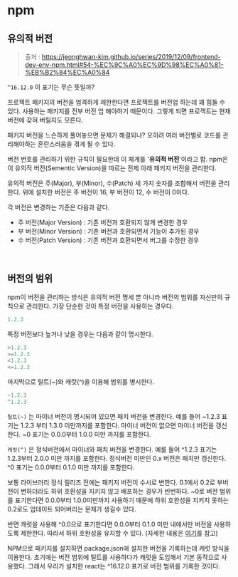 # npm

## 유의적 버전

> 출처 : https://jeonghwan-kim.github.io/series/2019/12/09/frontend-dev-env-npm.html#54-%EC%9C%A0%EC%9D%98%EC%A0%81-%EB%B2%84%EC%A0%84

`^16.12.0` 이 표기는 무슨 뜻일까?

프로젝트 패키지의 버전을 엄격하게 제한한다면 프로젝트를 버전업 하는데 꽤 힘들 수 있다. 사용하는 패키지를 전부 버전 업 해야하기 때문이다. 그렇게 되면 프로젝트는 현재 버전에 갖혀 버릴지도 모른다.

패키지 버전을 느슨하게 풀어놓으면 문제가 해결되나? 오히려 여러 버전별로 코드를 관리해야하는 혼란스러움을 겪게 될 수 있다.

버전 번호를 관리하기 위한 규칙이 필요한데 이 체계를 '**유의적 버전**'이라고 함. npm은 이 유의적 버전(Sementic Version)을 따르는 전제 아래 패키지 버전을 관리한다.

유의적 버전은 주(Major), 부(Minor), 수(Patch) 세 가지 숫자를 조합해서 버전을 관리한다. 위에 설치한 버전은 주 버전이 16, 부 버전이 12, 수 버전이 0이다.

각 버전은 변경하는 기준은 다음과 같다.

- 주 버전(Major Version) : 기존 버전과 호환되지 않게 변경한 경우
- 부 버전(Minor Version) : 기존 버전과 호환되면서 기능이 추가된 경우
- 수 버전(Patch Version) : 기존 버전과 호환되면서 버그를 수정한 경우

<br/>

## 버전의 범위

npm이 버전을 관리하는 방식은 유의적 버전 명세 뿐 아니라 버전의 범위를 자신만의 규칙으로 관리한다. 가장 단순한 것이 특정 버전을 사용하는 경우다.

```js
1.2.3
```

특정 버전보다 높거나 낮을 경우는 다음과 같이 명시한다.

```js
>1.2.3
>=1.2.3
<1.2.3
<=1.2.3
```

마지막으로 틸트(~)와 캐럿(^)을 이용해 범위를 병시한다.

```js
~1.2.3
^1.2.3
```

`틸트(~)` 는 마이너 버전이 명시되어 있으면 패치 버전을 변경한다. 예를 들어 ~1.2.3 표기는 1.2.3 부터 1.3.0 미만까지를 포함한다. 마이너 버전이 없으면 마이너 버전을 갱신한다. ~0 표기는 0.0.0부터 1.0.0 미만 까지를 포함한다.

`캐럿(^)` 은 정식버전에서 마이너와 패치 버전을 변경한다. 예를 들어 ^1.2.3 표기는 1.2.3부터 2.0.0 미만 까지를 포함한다. 정식버전 미만인 0.x 버전은 패치만 갱신한다. ^0 표기는 0.0.0부터 0.1.0 미만 까지를 포함한다.

보통 라이브러리 정식 릴리즈 전에는 패키지 버전이 수시로 변한다. 0.1에서 0.2로 부버전이 변하더라도 하위 호환성을 지키지 않고 배포하는 경우가 빈번하다. ~0로 버전 범위를 표기한다면 0.0.0부터 1.0.0미만까지 사용하기 때문에 하위 호완성을 지키지 못하는 0.2로도 업데이트 되어버리는 문제가 생길수 있다.

반면 캐럿을 사용해 ^0.0으로 표기한다면 0.0.0부터 0.1.0 미만 내에서만 버전을 사용하도록 제한한다. 따라서 하위 호완성을 유지할 수 있다. (자세한 내용은 [여기](https://blog.outsider.ne.kr/1041)를 참고)

NPM으로 패키지를 설치하면 package.json에 설치한 버전을 기록하는데 캐럿 방식을 이용한다. 초기에는 버전 범위에 틸트를 사용하다가 캐럿을 도입해서 기본 동작으로 사용했다. 그래서 우리가 설치한 react는 ^16.12.0 표기로 버전 범위를 기록한 것이다.